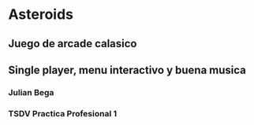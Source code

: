 # Asteroids

## Juego de arcade calasico

## Single player, menu interactivo y buena musica

### Julian Bega 

### TSDV Practica Profesional 1